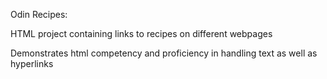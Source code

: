 Odin Recipes:

HTML project containing links to recipes on different webpages

Demonstrates html competency and proficiency in handling text as well as hyperlinks